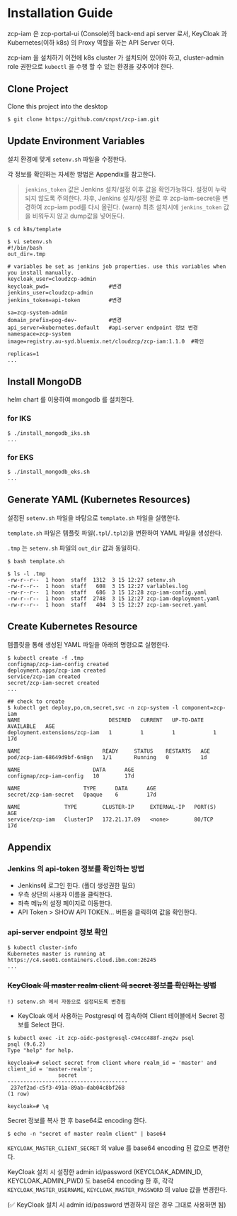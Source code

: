 # Installation Guide

zcp-iam 은 zcp-portal-ui (Console)의 back-end api server 로서, KeyCloak 과 Kubernetes(이하 k8s) 의 Proxy 역할을 하는 API Server 이다.

zcp-iam 을 설치하기 이전에 k8s cluster 가 설치되어 있어야 하고, cluster-admin role 권한으로 `kubectl` 을 수행 할 수 있는 환경을 갖추어야 한다.

## Clone Project

Clone this project into the desktop

```
$ git clone https://github.com/cnpst/zcp-iam.git
```

## Update Environment Variables

설치 환경에 맞게 `setenv.sh` 파일을 수정한다.

각 정보를 확인하는 자세한 방법은 Appendix를 참고한다.

> `jenkins_token` 값은 Jenkins 설치/설정 이후 값을 확인가능하다. 설정이 누락되지 않도록 주의한다.
> 차후, Jenkins 설치/설정 완료 후 zcp-iam-secret을 변경하여 zcp-iam pod를 다시 올린다.
> (warn) 최초 설치시에 `jenkins_token` 값을 비워두지 않고 dump값을 넣어둔다.

```
$ cd k8s/template

$ vi setenv.sh
#!/bin/bash
out_dir=.tmp

# variables be set as jenkins job properties. use this variables when you install manually.
keycloak_user=cloudzcp-admin
keycloak_pwd=                   #변경
jenkins_user=cloudzcp-admin
jenkins_token=api-token         #변경

sa=zcp-system-admin
domain_prefix=pog-dev-          #변경
api_server=kubernetes.default   #api-server endpoint 정보 변경
namespace=zcp-system
image=registry.au-syd.bluemix.net/cloudzcp/zcp-iam:1.1.0  #확인

replicas=1
...
```

## Install MongoDB

helm chart 를 이용하여 mongodb 를 설치한다.

### for IKS

```
$ ./install_mongodb_iks.sh
...
```

### for EKS

```
$ ./install_mongodb_eks.sh
...
```

## Generate YAML (Kubernetes Resources)

설정된 `setenv.sh` 파일을 바탕으로 `template.sh` 파일을 실행한다.

`template.sh` 파일은 템플릿 파일(`.tpl`/`.tpl2`)을 변환하여 YAML 파일을 생성한다.

`.tmp` 는 `setenv.sh` 파일의 `out_dir` 값과 동일하다.

```
$ bash template.sh

$ ls -l .tmp
-rw-r--r--  1 hoon  staff  1312  3 15 12:27 setenv.sh
-rw-r--r--  1 hoon  staff   608  3 15 12:27 varlables.log
-rw-r--r--  1 hoon  staff   686  3 15 12:28 zcp-iam-config.yaml
-rw-r--r--  1 hoon  staff  2748  3 15 12:27 zcp-iam-deployment.yaml
-rw-r--r--  1 hoon  staff   404  3 15 12:27 zcp-iam-secret.yaml
```

## Create Kubernetes Resource

템플릿을 통해 생성된 YAML 파일을 아래의 명령으로 실행한다.

```
$ kubectl create -f .tmp
configmap/zcp-iam-config created
deployment.apps/zcp-iam created
service/zcp-iam created
secret/zcp-iam-secret created
...

## check to create
$ kubectl get deploy,po,cm,secret,svc -n zcp-system -l component=zcp-iam
NAME                            DESIRED   CURRENT   UP-TO-DATE   AVAILABLE   AGE
deployment.extensions/zcp-iam   1         1         1            1           17d

NAME                          READY     STATUS    RESTARTS   AGE
pod/zcp-iam-68649d9bf-6n8gn   1/1       Running   0          1d

NAME                       DATA      AGE
configmap/zcp-iam-config   10        17d

NAME                    TYPE      DATA      AGE
secret/zcp-iam-secret   Opaque    6         17d

NAME              TYPE        CLUSTER-IP     EXTERNAL-IP   PORT(S)   AGE
service/zcp-iam   ClusterIP   172.21.17.89   <none>        80/TCP    17d
```

## Appendix

### Jenkins 의 api-token 정보를 확인하는 방법

- Jenkins에 로그인 한다. (폴더 생성권한 필요)
- 우측 상단의 사용자 이름을 클릭한다.
- 좌측 메뉴의 설정 페이지로 이동한다.
- API Token > SHOW API TOKEN... 버튼을 클릭하여 값을 확인한다.

### api-server endpoint 정보 확인
```
$ kubectl cluster-info
Kubernetes master is running at https://c4.seo01.containers.cloud.ibm.com:26245
...
```

### ~~KeyCloak 의 master realm client 의 secret 정보를 확인하는 방법~~

```
!) setenv.sh 에서 자동으로 설정되도록 변경됨
```

- KeyCloak 에서 사용하는 Postgresql 에 접속하여 Client 테이블에서 Secret 정보를 Select 한다.

```
$ kubectl exec -it zcp-oidc-postgresql-c94cc488f-znq2v psql
psql (9.6.2)
Type "help" for help.

keycloak=# select secret from client where realm_id = 'master' and client_id = 'master-realm';
                secret
--------------------------------------
 237ef2ad-c5f3-491a-89ab-dab04c8bf268
(1 row)

keycloak=# \q
```

Secret 정보를 복사 한 후 base64로 encoding 한다.

```
$ echo -n "secret of master realm client" | base64
```

`KEYCLOAK_MASTER_CLIENT_SECRET` 의 value 를 base64 encoding 된 값으로 변경한다.

KeyCloak 설치 시 설정한 admin id/password (KEYCLOAK_ADMIN_ID, KEYCLOAK_ADMIN_PWD) 도 base64 encoding 한 후, 각각 `KEYCLOAK_MASTER_USERNAME`, `KEYCLOAK_MASTER_PASSWORD` 의 value 값을 변경한다.

(:white_check_mark: KeyCloak 설치 시 admin id/password 변경하지 않은 경우 그대로 사용하면 됨)
